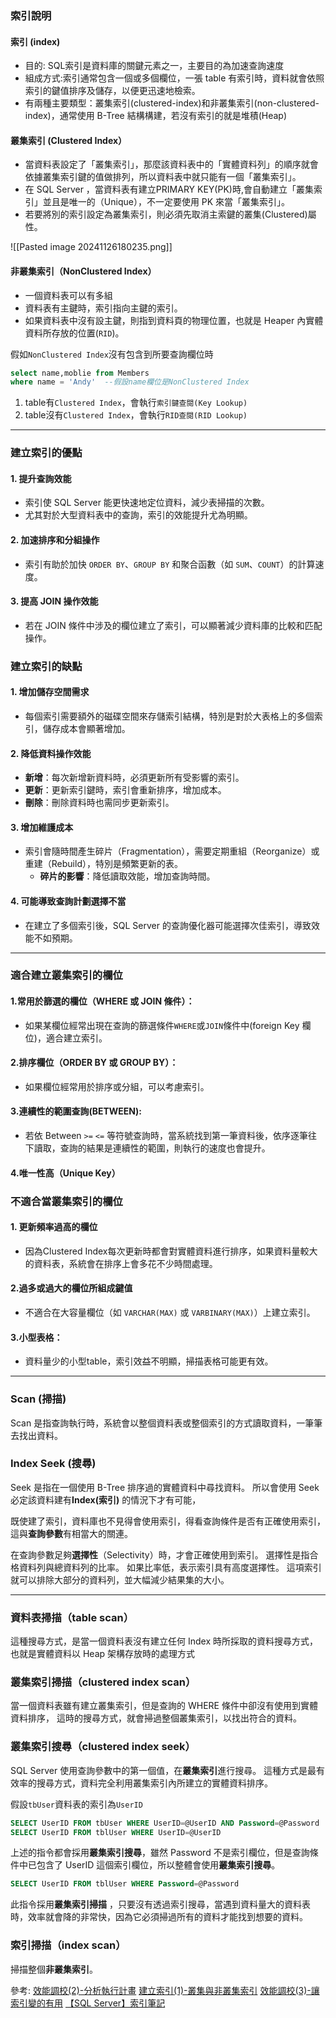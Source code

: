 ### 索引說明
#### 索引 (index)
- 目的: SQL索引是資料庫的關鍵元素之一，主要目的為加速查詢速度
- 組成方式:索引通常包含一個或多個欄位，一張 table 有索引時，資料就會依照索引的鍵值排序及儲存，以便更迅速地檢索。
- 有兩種主要類型：叢集索引(clustered-index)和非叢集索引(non-clustered-index)，通常使用 B-Tree 結構構建，若沒有索引的就是堆積(Heap)
#### 叢集索引 (Clustered Index）
- 當資料表設定了「叢集索引」，那麼該資料表中的「實體資料列」的順序就會依據叢集索引鍵的值做排列，所以資料表中就只能有一個「叢集索引」。 
- 在 SQL Server ，當資料表有建立PRIMARY KEY(PK)時,會自動建立「叢集索引」並且是唯一的（Unique），不一定要使用 PK 來當「叢集索引」。
- 若要將別的索引設定為叢集索引，則必須先取消主索鍵的叢集(Clustered)屬性。

![[Pasted image 20241126180235.png]]

#### 非叢集索引（NonClustered Index）
- 一個資料表可以有多組
- 資料表有主鍵時，索引指向主鍵的索引。
- 如果資料表中沒有設主鍵，則指到資料頁的物理位置，也就是 Heaper 內實體資料所存放的位置(`RID`)。

假如`NonClustered Index`沒有包含到所要查詢欄位時
```sql
select name,moblie from Members 
where name = 'Andy'  --假設name欄位是NonClustered Index
```
1. table有`Clustered Index`，會執行`索引鍵查閱(Key Lookup)`
2. table沒有`Clustered Index`，會執行`RID查閱(RID Lookup)`

---
### 建立索引的優點
#### 1. **提升查詢效能**
- 索引使 SQL Server 能更快速地定位資料，減少表掃描的次數。
- 尤其對於大型資料表中的查詢，索引的效能提升尤為明顯。

#### 2. **加速排序和分組操作**
- 索引有助於加快 `ORDER BY`、`GROUP BY` 和聚合函數（如 `SUM`、`COUNT`）的計算速度。

#### 3. **提高 JOIN 操作效能**
- 若在 JOIN 條件中涉及的欄位建立了索引，可以顯著減少資料庫的比較和匹配操作。

### **建立索引的缺點**
#### 1. **增加儲存空間需求**
- 每個索引需要額外的磁碟空間來存儲索引結構，特別是對於大表格上的多個索引，儲存成本會顯著增加。

#### 2. **降低資料操作效能**
- **新增**：每次新增新資料時，必須更新所有受影響的索引。
- **更新**：更新索引鍵時，索引會重新排序，增加成本。
- **刪除**：刪除資料時也需同步更新索引。

#### 3. **增加維護成本**
- 索引會隨時間產生碎片（Fragmentation），需要定期重組（Reorganize）或重建（Rebuild），特別是頻繁更新的表。
    - **碎片的影響**：降低讀取效能，增加查詢時間。

#### 4. **可能導致查詢計劃選擇不當**
- 在建立了多個索引後，SQL Server 的查詢優化器可能選擇次佳索引，導致效能不如預期。

---
### 適合建立叢集索引的欄位
#### 1.**常用於篩選的欄位**（WHERE 或 JOIN 條件）：
- 如果某欄位經常出現在查詢的篩選條件`WHERE`或`JOIN`條件中(foreign Key 欄位)，適合建立索引。

#### 2.**排序欄位**（ORDER BY 或 GROUP BY）：
- 如果欄位經常用於排序或分組，可以考慮索引。

#### 3.連續性的範圍查詢(BETWEEN):
- 若依 Between `>=` `<=` 等符號查詢時，當系統找到第一筆資料後，依序逐筆往下讀取，查詢的結果是連續性的範圍，則執行的速度也會提升。

#### 4.唯一性高（Unique Key）


### 不適合當叢集索引的欄位
#### 1. 更新頻率過高的欄位  
- 因為Clustered Index每次更新時都會對實體資料進行排序，如果資料量較大的資料表，系統會在排序上會多花不少時間處理。

#### 2.過多或過大的欄位所組成鍵值
- 不適合在大容量欄位（如 `VARCHAR(MAX)` 或 `VARBINARY(MAX)`）上建立索引。

#### 3.**小型表格**：
- 資料量少的小型table，索引效益不明顯，掃描表格可能更有效。

---
### Scan (掃描) 
Scan 是指查詢執行時，系統會以整個資料表或整個索引的方式讀取資料，一筆筆去找出資料。

### Index Seek (搜尋) 
Seek 是指在一個使用 B-Tree 排序過的實體資料中尋找資料。 所以會使用 Seek 必定該資料建有**Index(索引)** 的情況下才有可能，

既使建了索引，資料庫也不見得會使用索引，得看查詢條件是否有正確使用索引，這與**查詢參數**有相當大的關連。

在查詢參數足夠**選擇性**（Selectivity）時，才會正確使用到索引。 選擇性是指合格資料列與總資料列的比率。 如果比率低，表示索引具有高度選擇性。
這項索引就可以排除大部分的資料列，並大幅減少結果集的大小。

---
### 資料表掃描（table scan）
這種搜尋方式，是當一個資料表沒有建立任何 Index 時所採取的資料搜尋方式，也就是實體資料以 Heap 架構存放時的處理方式

### 叢集索引掃描（clustered index scan）
當一個資料表雖有建立叢集索引，但是查詢的 WHERE 條件中卻沒有使用到實體資料排序， 這時的搜尋方式，就會掃過整個叢集索引，以找出符合的資料。

### 叢集索引搜尋（clustered index seek）
SQL Server 使用查詢參數中的第一個值，在**叢集索引**進行搜尋。 這種方式是最有效率的搜尋方式，資料完全利用叢集索引內所建立的實體資料排序。

假設`tbUser`資料表的索引為`UserID`
```sql
SELECT UserID FROM tbUser WHERE UserID=@UserID AND Password=@Password
SELECT UserID FROM tblUser WHERE UserID=@UserID
```
上述的指令都會採用**叢集索引搜尋**，雖然 Password 不是索引欄位，但是查詢條件中已包含了 UserID 這個索引欄位，所以整體會使用**叢集索引搜尋**。

```sql
SELECT UserID FROM tblUser WHERE Password=@Password
```
此指令採用**叢集索引掃描** ，只要沒有透過索引搜尋，當遇到資料量大的資料表時，效率就會降的非常快，因為它必須掃過所有的資料才能找到想要的資料。

### 索引掃描（index scan）
掃描整個**非叢集索引**。

參考:
[效能調校(2)-分析執行計畫](https://vito-note.blogspot.com/2013/05/blog-post_2862.html)
[建立索引(1)-叢集與非叢集索引](https://vito-note.blogspot.com/2013/05/blog-post_5510.html)
[效能調校(3)-讓索引變的有用](https://vito-note.blogspot.com/2014/03/3.html)
[【SQL Server】索引筆記](https://clarklin.gitlab.io/2020/12/13/sql-server-index-note/)